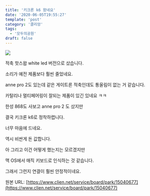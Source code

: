 ```yaml
---
title: '키크론 k6 왔네요'
date: '2020-06-05T19:55:27'
template: 'post'
category: '클리앙'
tags: 
  - '모두의공원'
draft: false
---
```


![](https://i.imgur.com/JLl4G5S.jpg)

적축 핫스왑 white led 버전으로 샀습니다.

소리가 예전 제품보다 훨씬 줄었네요.

anne pro 2도 있는데 같은 게이트론 적축인데도 통울림이 없는 거 같습니다.

카탈리나 멀티페어링이 잘되는 제품이 있긴 있네요 ㅋㅋ

한성 868도 사보고 anne pro 2 도 샀지만

결국 키크론 k6로 정착하렵니다.

너무 마음에 드네요.

역시 비싼게 돈 값합니다.

  

아 그리고 이건 어떻게 했는지는 모르겠지만

  

맥 OS에서 매직 키보드로 인식하는 것 같습니다.

  

그래서 그런지 연결이 훨씬 안정적이네요.

원본 URL: [https://www.clien.net/service/board/park/15040677](https://www.clien.net/service/board/park/15040677)